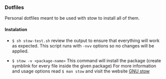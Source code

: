 ### Dotfiles
Personal dotfiles meant to be used with stow to install all of them.
#### Instalation
* `$ sh stow-test.sh`
review the output to ensure that everything will work as expected. This script runs with `-nvv` options so no changes will be applied.

* `$ stow -v <package-name>`
This command will install the package (create symblink for every file inside the given package)
For more information and usage options read `$ man stow` and visit the website [GNU stow](https://www.gnu.org/software/stow/)
